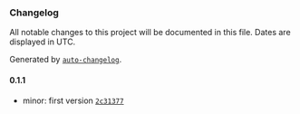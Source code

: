 ### Changelog

All notable changes to this project will be documented in this file. Dates are displayed in UTC.

Generated by [`auto-changelog`](https://github.com/CookPete/auto-changelog).

#### 0.1.1

- minor: first version [`2c31377`](https://github.com/react-earth/react-happy-global-state/commit/2c31377fbf59046d65acfdf03cbbe4ff07e38562)
